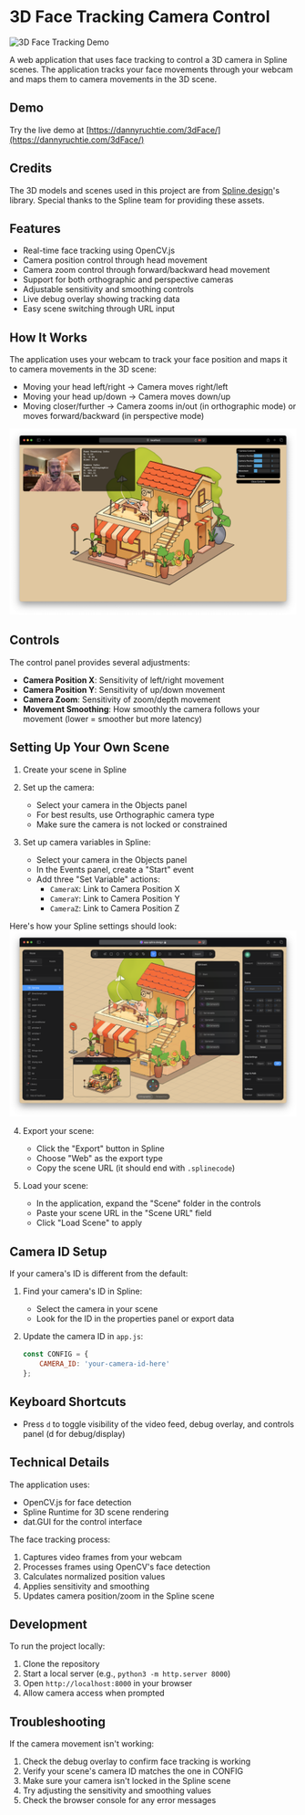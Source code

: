 # 3D Face Tracking Camera Control

![3D Face Tracking Demo](images/3dface.gif)

A web application that uses face tracking to control a 3D camera in Spline scenes. The application tracks your face movements through your webcam and maps them to camera movements in the 3D scene.

## Demo

Try the live demo at [https://dannyruchtie.com/3dFace/](https://dannyruchtie.com/3dFace/)

## Credits

The 3D models and scenes used in this project are from [Spline.design](https://spline.design)'s library. Special thanks to the Spline team for providing these assets.

## Features

- Real-time face tracking using OpenCV.js
- Camera position control through head movement
- Camera zoom control through forward/backward head movement
- Support for both orthographic and perspective cameras
- Adjustable sensitivity and smoothing controls
- Live debug overlay showing tracking data
- Easy scene switching through URL input

## How It Works

The application uses your webcam to track your face position and maps it to camera movements in the 3D scene:

- Moving your head left/right → Camera moves right/left
- Moving your head up/down → Camera moves down/up
- Moving closer/further → Camera zooms in/out (in orthographic mode) or moves forward/backward (in perspective mode)

![3D Face Tracking Demo](images/3DTrack.png)

## Controls

The control panel provides several adjustments:

- **Camera Position X**: Sensitivity of left/right movement
- **Camera Position Y**: Sensitivity of up/down movement
- **Camera Zoom**: Sensitivity of zoom/depth movement
- **Movement Smoothing**: How smoothly the camera follows your movement (lower = smoother but more latency)

## Setting Up Your Own Scene

1. Create your scene in Spline
2. Set up the camera:
   - Select your camera in the Objects panel
   - For best results, use Orthographic camera type
   - Make sure the camera is not locked or constrained

3. Set up camera variables in Spline:
   - Select your camera in the Objects panel
   - In the Events panel, create a "Start" event
   - Add three "Set Variable" actions:
     - `CameraX`: Link to Camera Position X
     - `CameraY`: Link to Camera Position Y
     - `CameraZ`: Link to Camera Position Z

Here's how your Spline settings should look:
![Spline Camera Variables Setup](images/spline.png)

4. Export your scene:
   - Click the "Export" button in Spline
   - Choose "Web" as the export type
   - Copy the scene URL (it should end with `.splinecode`)

5. Load your scene:
   - In the application, expand the "Scene" folder in the controls
   - Paste your scene URL in the "Scene URL" field
   - Click "Load Scene" to apply

## Camera ID Setup

If your camera's ID is different from the default:

1. Find your camera's ID in Spline:
   - Select the camera in your scene
   - Look for the ID in the properties panel or export data

2. Update the camera ID in `app.js`:
   ```javascript
   const CONFIG = {
       CAMERA_ID: 'your-camera-id-here'
   };
   ```

## Keyboard Shortcuts

- Press `d` to toggle visibility of the video feed, debug overlay, and controls panel (d for debug/display)

## Technical Details

The application uses:
- OpenCV.js for face detection
- Spline Runtime for 3D scene rendering
- dat.GUI for the control interface

The face tracking process:
1. Captures video frames from your webcam
2. Processes frames using OpenCV's face detection
3. Calculates normalized position values
4. Applies sensitivity and smoothing
5. Updates camera position/zoom in the Spline scene

## Development

To run the project locally:

1. Clone the repository
2. Start a local server (e.g., `python3 -m http.server 8000`)
3. Open `http://localhost:8000` in your browser
4. Allow camera access when prompted

## Troubleshooting

If the camera movement isn't working:
1. Check the debug overlay to confirm face tracking is working
2. Verify your scene's camera ID matches the one in CONFIG
3. Make sure your camera isn't locked in the Spline scene
4. Try adjusting the sensitivity and smoothing values
5. Check the browser console for any error messages 